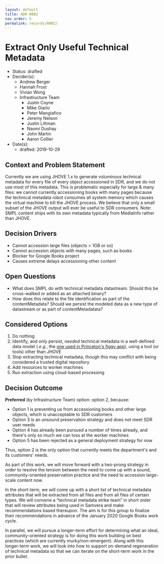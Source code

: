 ```yaml
---
layout: default
title: ADR-0002
nav_order: 5
permalink: records/0002/
---
```

# Extract Only Useful Technical Metadata

* Status: drafted
* Decider(s): <!-- required -->
  * Andrew Berger
  * Hannah Frost
  * Vivian Wong
  * Infrastructure Team
    * Justin Coyne
    * Mike Giarlo
    * Peter Mangiafico
    * Jeremy Nelson
    * Justin Littman
    * Naomi Dushay
    * John Martin
    * Aaron Collier
* Date(s): <!-- required -->
  * drafted: 2019-10-29

## Context and Problem Statement <!-- required -->

Currently we are using JHOVE 1.x to generate voluminous technical metadata for every file of every object accessioned in SDR, and we do not use most of this metadata. This is problematic especially for large & many files: we cannot currently accessioning books with many pages because the technical metadata robot consumes all system memory which causes the virtual machine to kill the JHOVE process. We believe that only a small subset of the JHOVE output will ever be useful to SDR consumers.  Note: SMPL content ships with its own metadata typically from MediaInfo rather than JHOVE.

## Decision Drivers <!-- optional -->

* Cannot accession large files (objects > 1GB or so)
* Cannot accession objects with many pages, such as books
* Blocker for Google Books project
* Causes extreme delays accessioning other content

## Open Questions

* What does SMPL do with technical metadata datastream. Should this be cross-walked or added as an attached binary?
* How does this relate to the file identification as part of the contentMetadata? Should we persist the modeled data as a new type of datastream or as part of contentMetadatata?

## Considered Options <!-- required -->

1. Do nothing
1. Identify, and only persist, *needed* technical metadata in a well-defined data model (*.e.g.*, the [one used in Princeton's figgy app](https://github.com/pulibrary/figgy/blob/main/app/resources/nested_resources/file_metadata.rb#L4-L35)), using a tool (or tools) other than JHOVE
1. Stop extracting technical metadata, though this may conflict with being considered a trusted digital repository
1. Add resources to worker machines
1. Run extraction using cloud-based processing

## Decision Outcome <!-- required -->

**Preferred** (by Infrastructure Team) option: option 2, because:

* Option 1 is preventing us from accessioning books and other large objects, which is unacceptable to SDR customers
* Option 3 is an unsound preservation strategy and does not meet SDR user needs
* Option 4 has already been pursued a number of times already, and there's only so much we can toss at the worker machines
* Option 5 has been rejected as a general deployment strategy for now

Thus, option 2 is the only option that currently meets the department's and its customers' needs.

As part of this work, we will move forward with a two-prong strategy in order to resolve the tension between the need to come up with a sound, community-oriented preservation practice and the need to accession large-scale content now.

In the short-term, we will come up with a short list of technical metadata attributes that will be extracted from all files and from all files of certain types. We will convene a “technical metadata strike team” in short order that will review attributes being used in Samvera and make recommendations based thereupon. The aim is for this group to finalize their recommendations in advance of the January 2020 Google Books work cycle.

In parallel, we will pursue a longer-term effort for determining what an ideal, community-oriented strategy is for doing this work building on best practices (which are currently murky/non-emergent). Along with this longer-term work, we will look into how to support on-demand regeneration of technical metadata so that we can iterate on the short-term work in the prior bullet.
